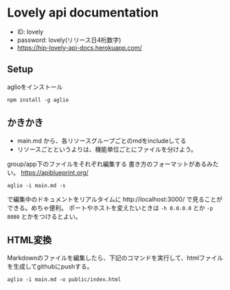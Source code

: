 # Lovely api documentation

- ID: lovely
- password: lovely(リリース日4桁数字)
- https://hip-lovely-api-docs.herokuapp.com/

## Setup

aglioをインストール

```
npm install -g aglio
```

## かきかき

* main.md から、各リソースグループごとのmdをincludeしてる
* リソースごとというよりは、機能単位ごとにファイルを分けよう。

group/app下のファイルをそれぞれ編集する
書き方のフォーマットがあるみたい。
https://apiblueprint.org/

```
aglio -i main.md -s
```

で編集中のドキュメントをリアルタイムに http://localhost:3000/ で見ることができる。めちゃ便利。
ポートやホストを変えたいときは `-h 0.0.0.0` とか `-p 8080` とかをつけるとよい。

## HTML変換

Markdownのファイルを編集したら、下記のコマンドを実行して、htmlファイルを生成してgithubにpushする。

```
aglio -i main.md -o public/index.html
```


